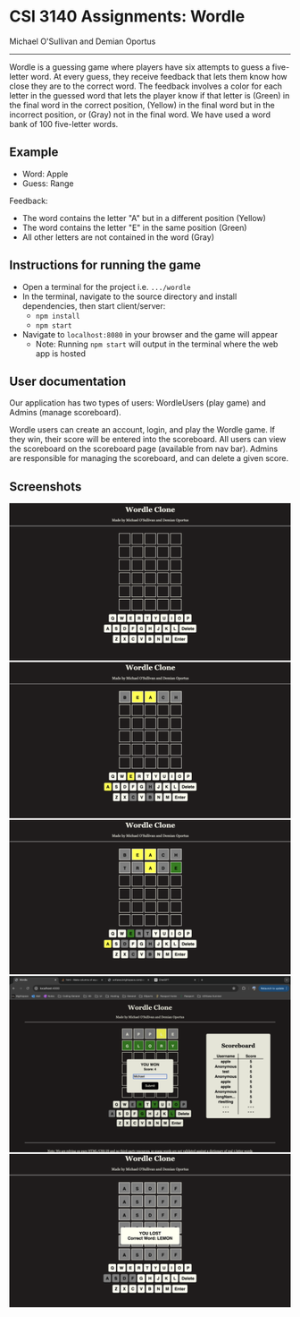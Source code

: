 # CSI 3140 Assignments: Wordle
Michael O'Sullivan and Demian Oportus

----

Wordle is a guessing game where players have six attempts to guess a five-letter word. At every guess, they receive feedback that lets them know how close they are to the correct word. The feedback involves a color for each letter in the guessed word that lets the player know if that letter is (Green) in the final word in the correct position, (Yellow) in the final word but in the incorrect position, or (Gray) not in the final word. We have used a word bank of 100 five-letter words.

## Example
- Word: Apple
- Guess: Range

Feedback: 
- The word contains the letter "A" but in a different position (Yellow)
- The word contains the letter "E" in the same position (Green)
- All other letters are not contained in the word (Gray)

## Instructions for running the game
- Open a terminal for the project i.e. ```.../wordle```
- In the terminal, navigate to the source directory and install dependencies, then start client/server: 
  - ```npm install```
  - ```npm start```
- Navigate to ```localhost:8080``` in your browser and the game will appear
  - Note: Running ```npm start``` will output in the terminal where the web app is hosted

## User documentation

Our application has two types of users: WordleUsers (play game) and Admins (manage scoreboard).

Wordle users can create an account, login, and play the Wordle game. If they win, their score will be entered into the scoreboard. All users can view the scoreboard on the scoreboard page (available from nav bar). Admins are responsible for managing the scoreboard, and can delete a given score.

## Screenshots

![Wordle game screenshot 1 - Guess 0](https://github.com/MichaelCSI/wordle/blob/master/docs/design_system/wordle%201.png)
![Wordle game screenshot 2 - Guess 1](https://github.com/MichaelCSI/wordle/blob/master/docs/design_system/wordle%202.png)
![Wordle game screenshot 3 - Guess 2](https://github.com/MichaelCSI/wordle/blob/master/docs/design_system/wordle%203.png)
![Wordle game screenshot 4 - Win](https://github.com/MichaelCSI/wordle/blob/master/docs/design_system/wordle%204.png)
![Wordle game screenshot 5 - Loss](https://github.com/MichaelCSI/wordle/blob/master/docs/design_system/wordle%205.png)

